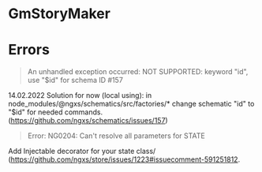 # GmStoryMaker

# Errors

> An unhandled exception occurred: NOT SUPPORTED: keyword "id", use "$id" for schema ID #157

14.02.2022 Solution for now (local using):
in node_modules/@ngxs/schematics/src/factories/* change schematic "id" to "$id" for needed commands.
(https://github.com/ngxs/schematics/issues/157)

> Error: NG0204: Can't resolve all parameters for STATE

Add Injectable decorator for your state class/
(https://github.com/ngxs/store/issues/1223#issuecomment-591251812.
